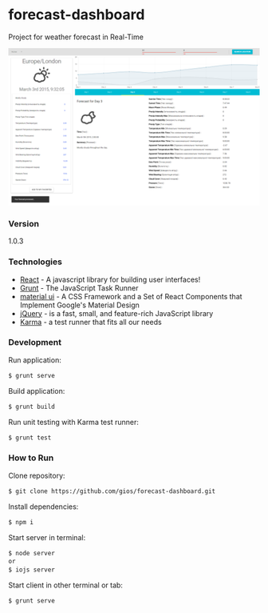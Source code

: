 # forecast-dashboard

Project for weather forecast in Real-Time

![My image](https://github.com/gios/forecast-dashboard/blob/master/src/images/forecast-dashboard.png)

### Version

1.0.3

### Technologies

* [React] - A javascript library for building user interfaces!
* [Grunt] - The JavaScript Task Runner
* [material ui] - A CSS Framework and a Set of React Components that Implement Google's Material Design
* [jQuery] - is a fast, small, and feature-rich JavaScript library
* [Karma] - a test runner that fits all our needs

### Development

Run application:
```sh
$ grunt serve
```

Build application:
```sh
$ grunt build
```

Run unit testing with Karma test runner:
```sh
$ grunt test
```

### How to Run

Clone repository:
```sh
$ git clone https://github.com/gios/forecast-dashboard.git
```

Install dependencies:
```sh
$ npm i
```

Start server in terminal:
```sh
$ node server
or
$ iojs server
```

Start client in other terminal or tab:
```sh
$ grunt serve
```

[React]:http://facebook.github.io/react/
[Grunt]:http://gruntjs.com/
[material ui]:http://callemall.github.io/material-ui/#/
[jQuery]:http://jquery.com/
[Karma]:http://karma-runner.github.io/
